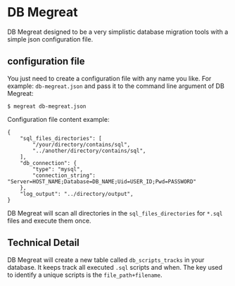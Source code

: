 # DB Megreat
DB Megreat designed to be a very simplistic database migration tools with a simple json configuration file.

## configuration file
You just need to create a configuration file with any name you like. For example: `db-megreat.json` and pass it to the command line argument of DB Megreat:
```
$ megreat db-megreat.json
```

Configuration file content example:

```
{
    "sql_files_directories": [
        "/your/directory/contains/sql",
        "../another/directory/contains/sql",
    ],
    "db_connection": {
        "type": "mysql",
        "connection_string": "Server=HOST_NAME;Database=DB_NAME;Uid=USER_ID;Pwd=PASSWORD"
    },
    "log_output": "../directory/output",
}
```
DB Megreat will scan all directories in the `sql_files_directories` for `*.sql` files and execute them once. 

## Technical Detail
DB Megreat will create a new table called `db_scripts_tracks` in your database. It keeps track all executed `.sql` scripts and when. The key used to identify a unique scripts is the `file_path+filename`.